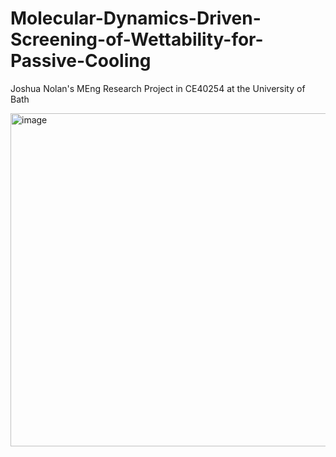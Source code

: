 # Molecular-Dynamics-Driven-Screening-of-Wettability-for-Passive-Cooling
Joshua Nolan's MEng Research Project in CE40254 at the University of Bath

<img width="533" alt="image" src="https://github.com/user-attachments/assets/af58383d-deb6-4a25-8898-4ba02309e254" />
